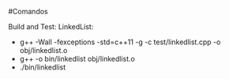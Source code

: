 #Comandos

Build and Test: LinkedList:
* g++ -Wall -fexceptions -std=c++11 -g  -c test/linkedlist.cpp -o obj/linkedlist.o
* g++  -o bin/linkedlist obj/linkedlist.o
* ./bin/linkedlist